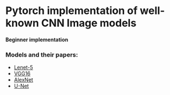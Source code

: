 # Pytorch implementation of well-known CNN Image models

#### Beginner implementation

### Models and their papers:

- [Lenet-5](http://yann.lecun.com/exdb/publis/pdf/lecun-98.pdf)
- [VGG16](https://arxiv.org/abs/1409.1556)
- [AlexNet](https://papers.nips.cc/paper/4824-imagenet-classification-with-deep-convolutional-neural-networks)
- [U-Net](https://arxiv.org/abs/1505.04597)

